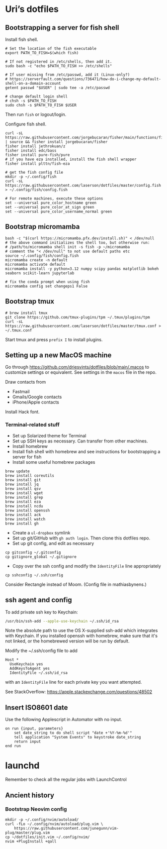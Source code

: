 # Uri’s dotfiles


## Bootstrapping a server for fish shell

Install fish shell.

```shell
# Set the location of the fish executable
export PATH_TO_FISH=$(which fish)

# If not registered in /etc/shells, then add it.
sudo bash -c "echo $PATH_TO_FISH >> /etc/shells"

# If user missing from /etc/passwd, add it (Linux-only?)
# https://serverfault.com/questions/736471/how-do-i-change-my-default-shell-on-a-domain-account
getent passwd "$USER" | sudo tee -a /etc/passwd

# change default login shell
# chsh -s $PATH_TO_FISH
sudo chsh -s $PATH_TO_FISH $USER
```

Then run `fish` or logout/login.

Configure fish shell.

```shell
curl -sL https://raw.githubusercontent.com/jorgebucaran/fisher/main/functions/fisher.fish | source && fisher install jorgebucaran/fisher
fisher install jethrokuan/z
fisher install edc/bass
fisher install pure-fish/pure
# if you have eza installed, install the fish shell wrapper
fisher install plttn/fish-eza

# get the fish config file
mkdir -p ~/.config/fish
curl -sL https://raw.githubusercontent.com/laserson/dotfiles/master/config.fish > ~/.config/fish/config.fish

# For remote machines, execute these options
set --universal pure_color_hostname green
set --universal pure_color_at_sign green
set --universal pure_color_username_normal green
```


## Bootstrap micromamba

```shell
bash -c "$(curl https://micromamba.pfx.dev/install.sh)" < /dev/null
# the above command initializes the shell too, but otherwise run:
# /path/to/micromamba shell init -s fish -p ~/micromamba
# comment the "< /dev/null" to not use default paths etc
source ~/.config/fish/config.fish
micromamba create -n default
micromamba activate default
micromamba install -y python=3.12 numpy scipy pandas matplotlib bokeh seaborn scikit-learn jupyterlab

# fix the conda prompt when using fish
micromamba config set changeps1 False
```

## Bootstrap tmux

```shell
# brew install tmux
git clone https://github.com/tmux-plugins/tpm ~/.tmux/plugins/tpm
curl -sL https://raw.githubusercontent.com/laserson/dotfiles/master/tmux.conf > ~/.tmux.conf
```

Start tmux and press `prefix I` to install plugins.


## Setting up a new MacOS machine

Go through https://github.com/driesvints/dotfiles/blob/main/.macos to
customize settings or equivalent. See settings in the `macos` file in the repo.

Draw contacts from
- Fastmail
- Gmails/Google contacts
- iPhone/Apple contacts

Install Hack font.

### Terminal-related stuff

- Set up Solarized theme for Terminal
- Set up SSH keys as necessary. Can transfer from other machines.
- Install homebrew
- Install fish shell with homebrew and see instructions for bootstrapping a server for fish
- Install some useful homebrew packages

```
brew update
brew install coreutils
brew install git
brew install jq
brew install qsv
brew install wget
brew install grep
brew install eza
brew install ncdu
brew install openssh
brew install ack
brew install watch
brew install gh
```

- Create a `ul-dropbox` symlink
- Set up git/GitHub with `gh auth login`. Then clone this dotfiles repo.
- Set up git config, and edit as necessary

```shell
cp gitconfig ~/.gitconfig
cp gitignore_global ~/.gitignore
```

- Copy over the ssh config and modify the `IdentityFile` line appropriately

```shell
cp sshconfig ~/.ssh/config
```

Consider Rectangle instead of Moom. (Config file in mathiasbynens.)


## ssh agent and config

To add private ssh key to Keychain:

```bash
/usr/bin/ssh-add --apple-use-keychain ~/.ssh/id_rsa
```

Note the absolute path to use the OS X-supplied ssh-add which integrates with
Keychain.  If you installed openssh with homebrew, make sure that it's not
linked, or the homebrewed version will be run by default.

Modify the ~/.ssh/config file to add

```
Host *
  UseKeychain yes
  AddKeysToAgent yes
  IdentityFile ~/.ssh/id_rsa
```

with an `IdentityFile` line for each private key you want attempted.

See StackOverflow: https://apple.stackexchange.com/questions/48502


## Insert ISO8601 date

Use the following Applescript in Automator with no input.

```applescript
on run {input, parameters}
	set date_string to do shell script "date +'%Y-%m-%d'"
	tell application "System Events" to keystroke date_string
	return input
end run
```

# launchd

Remember to check all the regular jobs with LaunchControl


## Ancient history

### Bootstrap Neovim config

```shell
mkdir -p ~/.config/nvim/autoload/
curl -fLo ~/.config/nvim/autoload/plug.vim \
    https://raw.githubusercontent.com/junegunn/vim-plug/master/plug.vim
cp ~/dotfiles/init.vim ~/.config/nvim/
nvim +PlugInstall +qall
```
